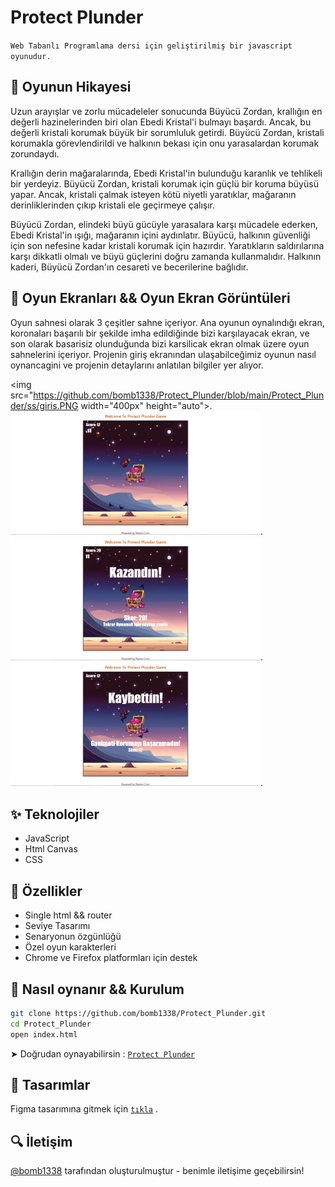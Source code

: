 
# Protect Plunder

`Web Tabanlı Programlama dersi için geliştirilmiş bir javascript oyunudur.`

## 💬 Oyunun Hikayesi
Uzun arayışlar ve zorlu mücadeleler sonucunda Büyücü Zordan, krallığın en değerli hazinelerinden biri olan Ebedi Kristal'i bulmayı başardı. Ancak, bu değerli kristali korumak büyük bir sorumluluk getirdi. Büyücü Zordan, kristali korumakla görevlendirildi ve halkının bekası için onu yarasalardan korumak zorundaydı.

Krallığın derin mağaralarında, Ebedi Kristal'in bulunduğu karanlık ve tehlikeli bir yerdeyiz. Büyücü Zordan, kristali korumak için güçlü bir koruma büyüsü yapar. Ancak, kristali çalmak isteyen kötü niyetli yaratıklar, mağaranın derinliklerinden çıkıp kristali ele geçirmeye çalışır.

Büyücü Zordan, elindeki büyü gücüyle yarasalara karşı mücadele ederken, Ebedi Kristal'in ışığı, mağaranın içini aydınlatır. Büyücü, halkının güvenliği için son nefesine kadar kristali korumak için hazırdır. Yaratıkların saldırılarına karşı dikkatli olmalı ve büyü güçlerini doğru zamanda kullanmalıdır. Halkının kaderi, Büyücü Zordan'ın cesareti ve becerilerine bağlıdır.

## 📸 Oyun Ekranları && Oyun Ekran Görüntüleri
Oyun sahnesi olarak 3 çeşitler sahne içeriyor. Ana oyunun oynalındığı ekran, koronaları başarılı bir şekilde imha edildiğinde bizi karşılayacak ekran, ve son olarak basarisiz olunduğunda bizi karsilicak ekran olmak üzere oyun sahnelerini içeriyor. Projenin giriş ekranından ulaşabilceğimiz oyunun nasıl oynancagini ve projenin detaylarını anlatılan bilgiler yer alıyor.  

<img src="https://github.com/bomb1338/Protect_Plunder/blob/main/Protect_Plunder/ss/giris.PNG width="400px" height="auto">. 
<img src="https://github.com/bomb1338/Protect_Plunder/blob/c6547b4ba0631bcbf4b61735d2210ce556d16058/Protect_Plunder/ss/oynanis.png" width="400px" height="auto">. 
<img src="https://github.com/bomb1338/Protect_Plunder/blob/c6547b4ba0631bcbf4b61735d2210ce556d16058/Protect_Plunder/ss/win.png" width="400px" height="auto">. 
<img src="https://github.com/bomb1338/Protect_Plunder/blob/c6547b4ba0631bcbf4b61735d2210ce556d16058/Protect_Plunder/ss/defeat.png" width="400px" height="auto">. 

## ✨ Teknolojiler
- JavaScript
- Html Canvas
- CSS

## 🎉 Özellikler
* Single html && router
* Seviye Tasarımı
* Senaryonun özgünlüğü
* Özel oyun karakterleri
* Chrome ve Firefox platformları için destek

## 🚨 Nasıl oynanır && Kurulum 
```sh
git clone https://github.com/bomb1338/Protect_Plunder.git
cd Protect_Plunder
open index.html
```
➤ Doğrudan oynayabilirsin : [`Protect Plunder`](https://protectplunder.000webhostapp.com/)


## 🧩 Tasarımlar
Figma tasarımına gitmek için [`tıkla`](https://www.figma.com/file/kTrF4iPtA7oYXXJqy539Ur/Korona-Avc%C4%B1s%C4%B1?node-id=0%3A1) .

## 🔍️ İletişim
[@bomb1338](https://portakal.dev/) tarafından oluşturulmuştur - benimle iletişime geçebilirsin!
